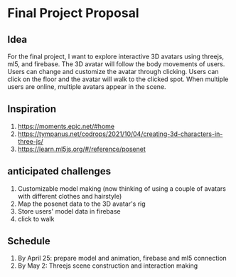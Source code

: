 # Final Project Proposal
## Idea
For the final project, I want to explore interactive 3D avatars using threejs, ml5, and firebase. 
The 3D avatar will follow the body movements of users. Users can change and customize the avatar through clicking. Users can click on the floor and the avatar will walk to the clicked spot. When multiple users are online, multiple avatars appear in the scene.

## Inspiration
1. <https://moments.epic.net/#home>
2. <https://tympanus.net/codrops/2021/10/04/creating-3d-characters-in-three-js/>
3. <https://learn.ml5js.org/#/reference/posenet>

## anticipated challenges
1. Customizable model making (now thinking of using a couple of avatars with different clothes and hairstyle)
2. Map the posenet data to the 3D avatar's rig
3. Store users' model data in firebase
4. click to walk

## Schedule
1. By April 25: prepare model and animation, firebase and ml5 connection
2. By May 2: Threejs scene construction and interaction making

